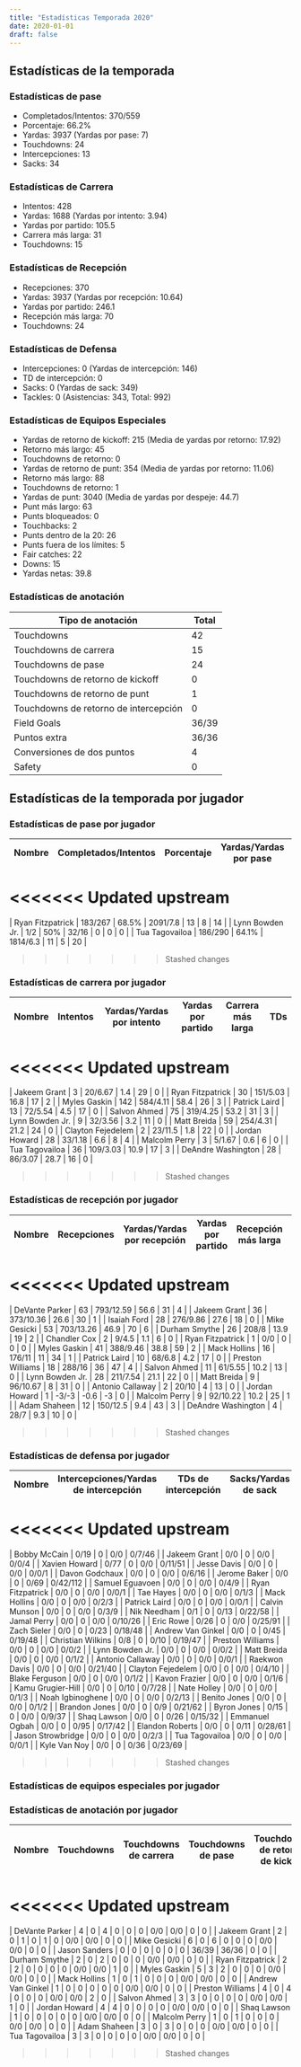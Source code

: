 ```yaml
---
title: "Estadísticas Temporada 2020"
date: 2020-01-01
draft: false
---
```


## Estadísticas de la temporada
### Estadísticas de pase
* Completados/Intentos: 370/559
* Porcentaje: 66.2%
* Yardas: 3937 (Yardas por pase: 7)
* Touchdowns: 24
* Intercepciones: 13
* Sacks: 34

### Estadísticas de Carrera
* Intentos: 428
* Yardas: 1688 (Yardas por intento: 3.94)
* Yardas por partido: 105.5
* Carrera más larga: 31
* Touchdowns: 15

### Estadísticas de Recepción
* Recepciones: 370
* Yardas: 3937 (Yardas por recepción: 10.64)
* Yardas por partido: 246.1
* Recepción más larga: 70
* Touchdowns: 24

### Estadísticas de Defensa
* Intercepciones: 0 (Yardas de intercepción: 146)
* TD de intercepción: 0
* Sacks: 0 (Yardas de sack: 349)
* Tackles: 0 (Asistencias: 343, Total: 992)

### Estadísticas de Equipos Especiales
* Yardas de retorno de kickoff: 215 (Media de yardas por retorno: 17.92)
* Retorno más largo: 45
* Touchdowns de retorno: 0
* Yardas de retorno de punt: 354 (Media de yardas por retorno: 11.06)
* Retorno más largo: 88
* Touchdowns de retorno: 1
* Yardas de punt: 3040 (Media de yardas por despeje: 44.7)
* Punt más largo: 63
* Punts bloqueados: 0
* Touchbacks: 2
* Punts dentro de la 20: 26
* Punts fuera de los límites: 5
* Fair catches: 22
* Downs: 15
* Yardas netas: 39.8

### Estadísticas de anotación
| Tipo de anotación | Total |
|-------------------|-------|
| Touchdowns | 42 |
| Touchdowns de carrera | 15 |
| Touchdowns de pase | 24 |
| Touchdowns de retorno de kickoff | 0 |
| Touchdowns de retorno de punt | 1 |
| Touchdowns de retorno de intercepción | 0 |
| Field Goals | 36/39 |
| Puntos extra | 36/36 |
| Conversiones de dos puntos | 4 |
| Safety | 0 |

## Estadísticas de la temporada por jugador
### Estadísticas de pase por jugador
| Nombre | Completados/Intentos | Porcentaje | Yardas/Yardas por pase | TDs | Intercepciones | Sacks |
|--------|----------------------|------------|------------------------|-----|----------------|-------|
<<<<<<< Updated upstream
=======
| Ryan Fitzpatrick | 183/267 | 68.5% | 2091/7.8 | 13 | 8 | 14 |
| Lynn Bowden Jr. | 1/2 | 50% | 32/16 | 0 | 0 | 0 |
| Tua Tagovailoa | 186/290 | 64.1% | 1814/6.3 | 11 | 5 | 20 |
>>>>>>> Stashed changes


### Estadísticas de carrera por jugador
| Nombre | Intentos | Yardas/Yardas por intento | Yardas por partido | Carrera más larga | TDs |
|--------|----------|--------------------------|--------------------|-------------------|-----|
<<<<<<< Updated upstream
=======
| Jakeem Grant | 3 | 20/6.67 | 1.4 | 29 | 0 |
| Ryan Fitzpatrick | 30 | 151/5.03 | 16.8 | 17 | 2 |
| Myles Gaskin | 142 | 584/4.11 | 58.4 | 26 | 3 |
| Patrick Laird | 13 | 72/5.54 | 4.5 | 17 | 0 |
| Salvon Ahmed | 75 | 319/4.25 | 53.2 | 31 | 3 |
| Lynn Bowden Jr. | 9 | 32/3.56 | 3.2 | 11 | 0 |
| Matt Breida | 59 | 254/4.31 | 21.2 | 24 | 0 |
| Clayton Fejedelem | 2 | 23/11.5 | 1.8 | 22 | 0 |
| Jordan Howard | 28 | 33/1.18 | 6.6 | 8 | 4 |
| Malcolm Perry | 3 | 5/1.67 | 0.6 | 6 | 0 |
| Tua Tagovailoa | 36 | 109/3.03 | 10.9 | 17 | 3 |
| DeAndre Washington | 28 | 86/3.07 | 28.7 | 16 | 0 |
>>>>>>> Stashed changes


### Estadísticas de recepción por jugador
| Nombre | Recepciones | Yardas/Yardas por recepción | Yardas por partido | Recepción más larga | TDs |
|--------|-------------|----------------------------|--------------------|---------------------|-----|
<<<<<<< Updated upstream
=======
| DeVante Parker | 63 | 793/12.59 | 56.6 | 31 | 4 |
| Jakeem Grant | 36 | 373/10.36 | 26.6 | 30 | 1 |
| Isaiah Ford | 28 | 276/9.86 | 27.6 | 18 | 0 |
| Mike Gesicki | 53 | 703/13.26 | 46.9 | 70 | 6 |
| Durham Smythe | 26 | 208/8 | 13.9 | 19 | 2 |
| Chandler Cox | 2 | 9/4.5 | 1.1 | 6 | 0 |
| Ryan Fitzpatrick | 1 | 0/0 | 0 | 0 | 0 |
| Myles Gaskin | 41 | 388/9.46 | 38.8 | 59 | 2 |
| Mack Hollins | 16 | 176/11 | 11 | 34 | 1 |
| Patrick Laird | 10 | 68/6.8 | 4.2 | 17 | 0 |
| Preston Williams | 18 | 288/16 | 36 | 47 | 4 |
| Salvon Ahmed | 11 | 61/5.55 | 10.2 | 13 | 0 |
| Lynn Bowden Jr. | 28 | 211/7.54 | 21.1 | 22 | 0 |
| Matt Breida | 9 | 96/10.67 | 8 | 31 | 0 |
| Antonio Callaway | 2 | 20/10 | 4 | 13 | 0 |
| Jordan Howard | 1 | -3/-3 | -0.6 | -3 | 0 |
| Malcolm Perry | 9 | 92/10.22 | 10.2 | 25 | 1 |
| Adam Shaheen | 12 | 150/12.5 | 9.4 | 43 | 3 |
| DeAndre Washington | 4 | 28/7 | 9.3 | 10 | 0 |
>>>>>>> Stashed changes


### Estadísticas de defensa por jugador
| Nombre | Intercepciones/Yardas de intercepción | TDs de intercepción | Sacks/Yardas de sack | Tackles/Asistencias/Total |
|--------|--------------------------------------|---------------------|-----------------------|--------------------------|
<<<<<<< Updated upstream
=======
| Bobby McCain | 0/19 | 0 | 0/0 | 0/7/46 |
| Jakeem Grant | 0/0 | 0 | 0/0 | 0/0/4 |
| Xavien Howard | 0/77 | 0 | 0/0 | 0/11/51 |
| Jesse Davis | 0/0 | 0 | 0/0 | 0/0/1 |
| Davon Godchaux | 0/0 | 0 | 0/0 | 0/6/16 |
| Jerome Baker | 0/0 | 0 | 0/69 | 0/42/112 |
| Samuel Eguavoen | 0/0 | 0 | 0/0 | 0/4/9 |
| Ryan Fitzpatrick | 0/0 | 0 | 0/0 | 0/0/1 |
| Tae Hayes | 0/0 | 0 | 0/0 | 0/1/3 |
| Mack Hollins | 0/0 | 0 | 0/0 | 0/2/3 |
| Patrick Laird | 0/0 | 0 | 0/0 | 0/0/1 |
| Calvin Munson | 0/0 | 0 | 0/0 | 0/3/9 |
| Nik Needham | 0/1 | 0 | 0/13 | 0/22/58 |
| Jamal Perry | 0/0 | 0 | 0/0 | 0/10/26 |
| Eric Rowe | 0/26 | 0 | 0/0 | 0/25/91 |
| Zach Sieler | 0/0 | 0 | 0/23 | 0/18/48 |
| Andrew Van Ginkel | 0/0 | 0 | 0/45 | 0/19/48 |
| Christian Wilkins | 0/8 | 0 | 0/10 | 0/19/47 |
| Preston Williams | 0/0 | 0 | 0/0 | 0/0/2 |
| Lynn Bowden Jr. | 0/0 | 0 | 0/0 | 0/0/2 |
| Matt Breida | 0/0 | 0 | 0/0 | 0/1/2 |
| Antonio Callaway | 0/0 | 0 | 0/0 | 0/0/1 |
| Raekwon Davis | 0/0 | 0 | 0/0 | 0/21/40 |
| Clayton Fejedelem | 0/0 | 0 | 0/0 | 0/4/10 |
| Blake Ferguson | 0/0 | 0 | 0/0 | 0/1/2 |
| Kavon Frazier | 0/0 | 0 | 0/0 | 0/1/6 |
| Kamu Grugier-Hill | 0/0 | 0 | 0/10 | 0/7/28 |
| Nate Holley | 0/0 | 0 | 0/0 | 0/1/3 |
| Noah Igbinoghene | 0/0 | 0 | 0/0 | 0/2/13 |
| Benito Jones | 0/0 | 0 | 0/0 | 0/1/2 |
| Brandon Jones | 0/0 | 0 | 0/9 | 0/21/62 |
| Byron Jones | 0/15 | 0 | 0/0 | 0/9/37 |
| Shaq Lawson | 0/0 | 0 | 0/26 | 0/15/32 |
| Emmanuel Ogbah | 0/0 | 0 | 0/95 | 0/17/42 |
| Elandon Roberts | 0/0 | 0 | 0/11 | 0/28/61 |
| Jason Strowbridge | 0/0 | 0 | 0/0 | 0/2/3 |
| Tua Tagovailoa | 0/0 | 0 | 0/0 | 0/0/1 |
| Kyle Van Noy | 0/0 | 0 | 0/36 | 0/23/69 |
>>>>>>> Stashed changes


### Estadísticas de equipos especiales por jugador
<!-- Puedes agregar aquí tablas para KickoffReturn, PuntReturn, Punting, Kicking si lo necesitas -->

### Estadísticas de anotación por jugador
| Nombre | Touchdowns | Touchdowns de carrera | Touchdowns de pase | Touchdowns de retorno de kickoff | Touchdowns de retorno de punt | Touchdowns de retorno de intercepción | Field Goals | Puntos extra | Conversiones de dos puntos | Safety |
|--------|------------|----------------|---------------------|----------------------------------|-------------------------------|----------------------------------|------------|--------------|--------------------------|--------|
<<<<<<< Updated upstream
=======
| DeVante Parker | 4 | 0 | 4 | 0 | 0 | 0 | 0/0 | 0/0 | 0 | 0 |
| Jakeem Grant | 2 | 0 | 1 | 0 | 1 | 0 | 0/0 | 0/0 | 0 | 0 |
| Mike Gesicki | 6 | 0 | 6 | 0 | 0 | 0 | 0/0 | 0/0 | 0 | 0 |
| Jason Sanders | 0 | 0 | 0 | 0 | 0 | 0 | 36/39 | 36/36 | 0 | 0 |
| Durham Smythe | 2 | 0 | 2 | 0 | 0 | 0 | 0/0 | 0/0 | 0 | 0 |
| Ryan Fitzpatrick | 2 | 2 | 0 | 0 | 0 | 0 | 0/0 | 0/0 | 1 | 0 |
| Myles Gaskin | 5 | 3 | 2 | 0 | 0 | 0 | 0/0 | 0/0 | 0 | 0 |
| Mack Hollins | 1 | 0 | 1 | 0 | 0 | 0 | 0/0 | 0/0 | 0 | 0 |
| Andrew Van Ginkel | 1 | 0 | 0 | 0 | 0 | 0 | 0/0 | 0/0 | 0 | 0 |
| Preston Williams | 4 | 0 | 4 | 0 | 0 | 0 | 0/0 | 0/0 | 2 | 0 |
| Salvon Ahmed | 3 | 3 | 0 | 0 | 0 | 0 | 0/0 | 0/0 | 1 | 0 |
| Jordan Howard | 4 | 4 | 0 | 0 | 0 | 0 | 0/0 | 0/0 | 0 | 0 |
| Shaq Lawson | 1 | 0 | 0 | 0 | 0 | 0 | 0/0 | 0/0 | 0 | 0 |
| Malcolm Perry | 1 | 0 | 1 | 0 | 0 | 0 | 0/0 | 0/0 | 0 | 0 |
| Adam Shaheen | 3 | 0 | 3 | 0 | 0 | 0 | 0/0 | 0/0 | 0 | 0 |
| Tua Tagovailoa | 3 | 3 | 0 | 0 | 0 | 0 | 0/0 | 0/0 | 0 | 0 |
>>>>>>> Stashed changes
